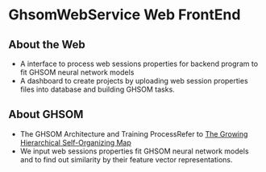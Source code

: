 # GhsomWebService Web FrontEnd

## About the Web
- A interface to process web sessions properties for backend program to fit GHSOM neural network models
- A dashboard to create projects by uploading web session properties files into database and building GHSOM tasks. 
	
## About GHSOM
- The GHSOM Architecture and Training ProcessRefer to [The Growing Hierarchical Self-Organizing Map](http://www.ifs.tuwien.ac.at/~andi/ghsom/)
- We input web sessions properties fit GHSOM neural network models and to find out similarity by their feature vector representations. 
 
